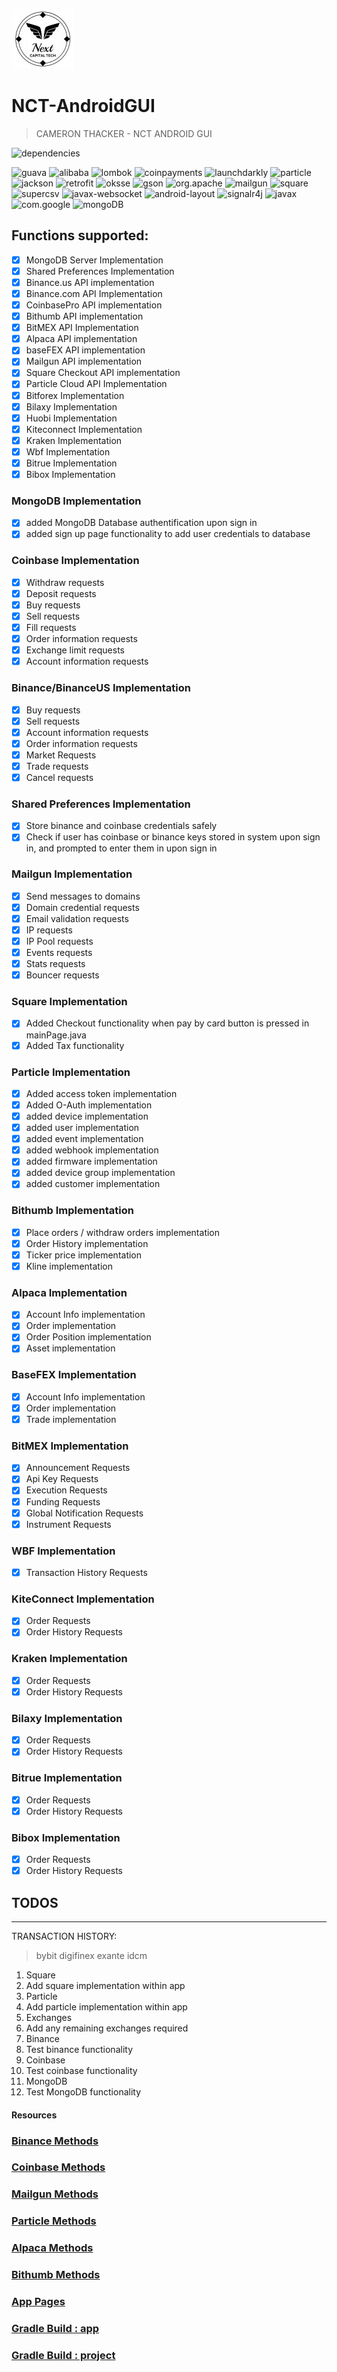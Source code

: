 ![NCT-LOGO](app/src/main/res/drawable/nct_new.png) 
# NCT-AndroidGUI
> CAMERON THACKER - NCT ANDROID GUI


![dependencies](https://img.shields.io/badge/dependencies-up%20to%20date-green)


![guava](https://img.shields.io/badge/guava-24.1--jre-brightgreen)
![alibaba](https://img.shields.io/badge/alibaba-1.2.47-brightgreen)
![lombok](https://img.shields.io/badge/lombok-1.18.8-brightgreen)
![coinpayments](https://img.shields.io/badge/coinpayments-1.3-brightgreen)
![launchdarkly](https://img.shields.io/badge/launchdarkly-2.3.1-brightgreen)
![particle](https://img.shields.io/badge/particle-1.0.1-brightgreen)
![jackson](https://img.shields.io/badge/jackson-2.5.0-brightgreen)
![retrofit](https://img.shields.io/badge/retrofit-2.9.0-brightgreen)
![oksse](https://img.shields.io/badge/oksse-0.9.0-brightgreen)
![gson](https://img.shields.io/badge/gson-2.8.6-brightgreen)
![org.apache](https://img.shields.io/badge/org.apache-3.11-brightgreen)
![mailgun](https://img.shields.io/badge/mailgun-1.9.2-brightgreen)
![square](https://img.shields.io/badge/square-8.1.20210121-brightgreen)
![supercsv](https://img.shields.io/badge/supercsv-2.4.0-brightgreen)
![javax-websocket](https://img.shields.io/badge/javaxwebsocket-1.1-brightgreen)
![android-layout](https://img.shields.io/badge/androidlayout-2.0.4-brightgreen)
![signalr4j](https://img.shields.io/badge/signalr4j-2.0.4-brightgreen)
![javax](https://img.shields.io/badge/javax-1.0-brightgreen)
![com.google](https://img.shields.io/badge/com.google-1.2.1-brightgreen)
![mongoDB](https://img.shields.io/badge/mongoDB-3.4.0-brightgreen)

## Functions supported:

- [x] MongoDB Server Implementation
- [x] Shared Preferences Implementation
- [x] Binance.us API implementation
- [x] Binance.com API Implementation
- [x] CoinbasePro API implementation
- [x] Bithumb API implementation
- [x] BitMEX API Implementation
- [x] Alpaca API implementation
- [x] baseFEX API implementation
- [x] Mailgun API implementation
- [x] Square Checkout API implementation
- [x] Particle Cloud API Implementation
- [x] Bitforex Implementation
- [x] Bilaxy Implementation 
- [x] Huobi Implementation
- [x] Kiteconnect Implementation
- [x] Kraken Implementation
- [x] Wbf Implementation
- [x] Bitrue Implementation
- [x] Bibox Implementation

### MongoDB Implementation

- [x] added MongoDB Database authentification upon sign in
- [x] added sign up page functionality to add user credentials to database

### Coinbase Implementation

- [x] Withdraw requests
- [x] Deposit requests
- [x] Buy requests
- [x] Sell requests
- [x] Fill requests
- [x] Order information requests
- [x] Exchange limit requests
- [x] Account information requests

### Binance/BinanceUS Implementation

- [x] Buy requests
- [x] Sell requests
- [x] Account information requests
- [x] Order information requests
- [x] Market Requests
- [x] Trade requests
- [x] Cancel requests

### Shared Preferences Implementation

- [x] Store binance and coinbase credentials safely
- [x] Check if user has coinbase or binance keys stored in system upon sign in, and prompted to enter them in upon sign in

### Mailgun Implementation

- [x] Send messages to domains
- [x] Domain credential requests
- [x] Email validation requests
- [x] IP requests
- [x] IP Pool requests
- [x] Events requests
- [x] Stats requests
- [x] Bouncer requests

### Square Implementation

- [x] Added Checkout functionality when pay by card button is pressed in mainPage.java
- [x] Added Tax functionality

### Particle Implementation

- [x] Added access token implementation
- [x] Added O-Auth implementation
- [x] added device implementation
- [x] added user implementation
- [x] added event implementation
- [x] added webhook implementation
- [x] added firmware implementation
- [x] added device group implementation
- [x] added customer implementation

### Bithumb Implementation

- [x] Place orders / withdraw orders implementation
- [x] Order History implementation
- [x] Ticker price implementation
- [x] Kline implementation

### Alpaca Implementation

- [x] Account Info implementation
- [x] Order implementation
- [x] Order Position implementation
- [x] Asset implementation

### BaseFEX Implementation

- [x] Account Info implementation
- [x] Order implementation
- [x] Trade implementation

### BitMEX Implementation

- [x] Announcement Requests
- [x] Api Key Requests
- [x] Execution Requests
- [x] Funding Requests
- [x] Global Notification Requests
- [x] Instrument Requests

### WBF Implementation

- [x] Transaction History Requests

### KiteConnect Implementation

- [x] Order Requests
- [x] Order History Requests

### Kraken Implementation

- [x] Order Requests
- [x] Order History Requests

### Bilaxy Implementation

- [x] Order Requests
- [x] Order History Requests

### Bitrue Implementation

- [x] Order Requests
- [x] Order History Requests 

### Bibox Implementation

- [x] Order Requests
- [x] Order History Requests 

## TODOS
-------

TRANSACTION HISTORY:

  > bybit
  > digifinex
  > exante
  > idcm
  > 

1. Square
  1. Add square implementation within app
2. Particle
  1. Add particle implementation within app
3. Exchanges
  1. Add any remaining exchanges required
4. Binance
  1. Test binance functionality
5. Coinbase
  1. Test coinbase functionality
6. MongoDB
  1. Test MongoDB functionality
  
  
#### Resources

### [Binance Methods](https://github.com/cthacker-udel/NCT-AndroidGUI/tree/master/app/src/main/java/com/example/nctai_trading/binanceUS)

### [Coinbase Methods](https://github.com/cthacker-udel/NCT-AndroidGUI/tree/master/app/src/main/java/com/example/nctai_trading/coinbasePro)

### [Mailgun Methods](https://github.com/cthacker-udel/NCT-AndroidGUI/blob/master/app/src/main/java/com/example/nctai_trading/mailgun/mailGunMethods.java)

### [Particle Methods](https://github.com/cthacker-udel/NCT-AndroidGUI/blob/master/app/src/main/java/com/example/nctai_trading/particle/particleMethods.java)

### [Alpaca Methods](https://github.com/cthacker-udel/NCT-AndroidGUI/blob/master/app/src/main/java/com/example/nctai_trading/alpaca/alpacaMethods.java)

### [Bithumb Methods](https://github.com/cthacker-udel/NCT-AndroidGUI/blob/master/app/src/main/java/com/example/nctai_trading/bithumb/bithumbMethods.java)

### [App Pages](https://github.com/cthacker-udel/NCT-AndroidGUI/tree/master/app/src/main/res/layout)

### [Gradle Build : app](https://github.com/cthacker-udel/NCT-AndroidGUI/blob/master/app/build.gradle)

### [Gradle Build : project](https://github.com/cthacker-udel/NCT-AndroidGUI/blob/master/build.gradle)
